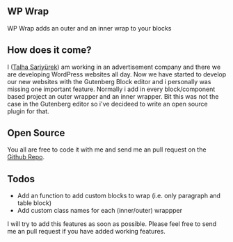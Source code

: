 ## WP Wrap

WP Wrap adds an outer and an inner wrap to your blocks

## How does it come?
I ([Talha Sariyürek]) am working in an advertisement company and there we are developing WordPress websites all day. Now we have started to develop our new websites with the Gutenberg Block editor and i personally was missing one important feature.
Normally i add in every block/component based project an outer wrapper and an inner wrapper. Bit this was not the case in the Gutenberg editor so i've decideed to write an open source plugin for that.

## Open Source
You all are free to code it with me and send me an pull request on the [Github Repo].

## Todos

 - Add an function to add custom blocks to wrap (i.e. only paragraph and table block)
 - Add custom class names for each (inner/outer) wrappper

I will try to add this features as soon as possible. Please feel free to send me an pull request if you have added working features.

[Github Repo]: <https://github.com/Konzeptcode/wpwrap>
[Talha Sariyürek]: <https://talhasariyuerek.com/>
